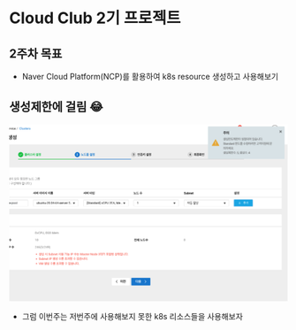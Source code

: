 # Cloud Club 2기 프로젝트

## 2주차 목표

- Naver Cloud Platform(NCP)를 활용하여 k8s resource 생성하고 사용해보기

## 생성제한에 걸림 😂

![limit](./imgs/limit.png)

- 그럼 이번주는 저번주에 사용해보지 못한 k8s 리소스들을 사용해보자

## 
